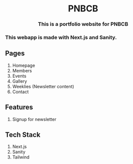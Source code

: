 <div align="center">
  <h1>PNBCB</h1>
<!--   <img src="" alt="Logo"> -->
  <h3>This is a portfolio website for PNBCB</h3>
</div>

### This webapp is made with Next.js and Sanity.

## Pages
1. Homepage
2. Members
3. Events
4. Gallery
5. Weeklies (Newsletter content)
6. Contact

## Features
1. Signup for newsletter

## Tech Stack
1. Next.js
2. Sanity
3. Tailwind
